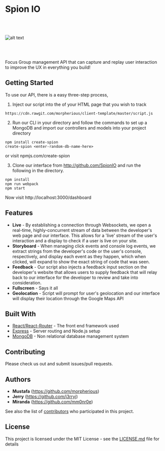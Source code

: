 # Spion IO 
<br/><br/>

![alt text](https://github.com/TeamMJM/SpionIO/blob/master/public/screen.png)

<br/><br/>

Focus Group management API that can capture and replay user interaction to improve the UX in everything you build!

## Getting Started

To use our API, there is a easy three-step process,
1. Inject our script into the <head> of your HTML page that you wish to track

```
https://cdn.rawgit.com/morpherious/client-template/master/script.js
```

2. Run our CLI in your directory and follow the commands to set up a MongoDB and import our controllers and models into your project directory

```
npm install create-spion
create-spion <enter-random-db-name-here>
```
or visit npmjs.com/create-spion

3. Clone our interface from http://github.com/SpionIO and run the following in the directory.

```
npm install
npm run webpack
npm start
```
Now visit http://localhost:3000/dashboard

## Features

* **Live** -
By establishing a connection through Websockets, we open a real-time, highly-concurrent stream of data between the developer's             web page and our interface. This allows for a 'live' stream of the user's interaction and a display to check if a user is live             on your site.
* **Storyboard** -
When managing click events and console log events, we extract strings from the developer's code or the user's console,                     respectively, and display each event as they happen, which when clicked, will expand to show the exact string of code that                 was seen.
* **Feedback** -
Our script also injects a feedback input section on the developer's website that allows users to supply feedback that will                 relay back to our interface for the developer to review and take into consideration.
* **Fullscreen** -
Says it all
* **Geolocation** -
Script will prompt for user's geolocation and our interface will display their location through the Google Maps API

## Built With

* [React/React-Router](https://facebook.github.io/react/) - The front end framework used
* [Express](https://expressjs.com/) - Server routing and Node.js setup
* [MongoDB](https://www.mongodb.com/) - Non relational database management system

## Contributing

Please check us out and submit issues/pull requests.

## Authors

* **Mustafa** (https://github.com/morpherious)
* **Jerry** (https://github.com/j3rryj)
* **Miranda** (https://github.com/mm0nr0e)

See also the list of [contributors](https://github.com/your/project/contributors) who participated in this project.

## License

This project is licensed under the MIT License - see the [LICENSE.md](LICENSE.md) file for details
